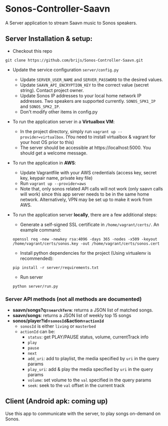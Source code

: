 # Sonos-Controller-Saavn
A Server application to stream Saavn music to Sonos speakers.


## Server Installation & setup:
- Checkout this repo
```
git clone https://github.com/brijs/Sonos-Controller-Saavn.git
```
- Update the service configuration `server/config.py`
  - Update `SERVER_USER_NAME` and `SERVER_PASSWORD` to the desired values.
  - Update `SAAVN_API_ENCRYPTION_KEY` to the correct value (secret string). Contact project owner.
  - Update Sonos IP addresses to your local home network IP addresses. Two speakers are supported currently. `SONOS_SPK1_IP` and `SONOS_SPK2_IP`.
  - Don't modify other items in config.py

- To run the application server in a **Virtualbox VM**:
  - In the project directory, simply run `vagrant up --provider=virtualbox`. (You need to install virtualbox & vagrant for your host OS prior to this)
  - The server should be accessible at https://localhost:5000. You should get a welcome message.
- To run the application in **AWS**:
  - Update Vagrantfile with your AWS credentials (access key, secret key, keypair name, private key file)
  - Run `vagrant up --provider=aws`
  - Note that, only sonos related API calls will not work (only saavn calls will work) since this app server needs to be in the same home network. Alternatively, VPN may be set up to make it work from AWS.
- To run the application server **locally**, there are a few additional steps:
  - Generate a self-signed SSL certificate in `/home/vagrant/certs/`. An example command:
  
  ```
  openssl req -new -newkey rsa:4096 -days 365 -nodes -x509 -keyout /home/vagrant/certs/sonos.key -out /home/vagrant/certs/sonos.cert
  ```
  - Install python dependencies for the project (Using virtualenv is recommended):
  ```
  pip install -r server/requirements.txt
  ```
  - Run server
  ```
  python server/run.py
  ```
  
  
### Server API methods (not all methods are documented)
- **saavn/songs?q=`searchTerm`**: returns a JSON list of matched songs.
- **saavn/songs**: returns a JSON list of weekly top 15 songs
- **sonos/player?id=`sonosId`&action=`actionId`**
  - `sonosId` is either `living` or `masterbed`
  - `actionId` can be:
    - `status`: get PLAY/PAUSE status, volume, currentTrack info
    - `play`
    - `pause`
    - `next`
    - `add_uri`: add to playlist, the media specified by `uri` in the query params
    - `play_uri`: add & play the media specified by `uri` in the query params
    - `volume`: set volume to the `val` specified in the query params
    - `seek`: seek to the `val` offset in the current track


## Client (Android apk: coming up)
Use this app to communicate with the server, to play songs on-demand on Sonos.
